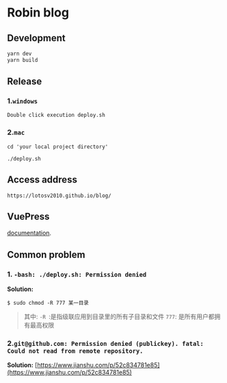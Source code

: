 # Robin blog


## Development

```bash
yarn dev
yarn build
```

## Release
### 1.`windows`
```
Double click execution deploy.sh
```

### 2.`mac`
```
cd 'your local project directory'

./deploy.sh
```

## Access address

```
https://lotosv2010.github.io/blog/
```

## VuePress
[documentation](https://v1.vuepress.vuejs.org/).


## Common problem
### 1. `-bash: ./deploy.sh: Permission denied`
**Solution:**
```
$ sudo chmod -R 777 某一目录
```
> 其中:
>   `-R `:是指级联应用到目录里的所有子目录和文件
>   `777`: 是所有用户都拥有最高权限

### 2.`git@github.com: Permission denied (publickey). fatal: Could not read from remote repository.` 
**Solution:**
[https://www.jianshu.com/p/52c834781e85](https://www.jianshu.com/p/52c834781e85)